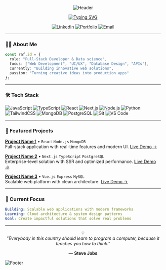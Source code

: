<div align="center">

![Header](https://capsule-render.vercel.app/api?type=waving&color=0:141E30,100:243B55&height=250&section=header&text=Raf.id&fontSize=80&fontColor=fff&animation=fadeIn&fontAlignY=38&desc=Create%20Something%20Great%20%7C%20Creative%20Technologist&descAlignY=52&descAlign=50)

[![Typing SVG](https://readme-typing-svg.demolab.com?font=JetBrains+Mono&weight=600&size=20&duration=3000&pause=1000&color=4A9EFF&center=true&vCenter=true&width=500&lines=Transforming+Ideas+Into+Reality;Building+Scalable+Solutions;Always+Learning+%26+Growing)](https://git.io/typing-svg)

[![LinkedIn](https://img.shields.io/badge/-LinkedIn-0A66C2?style=flat-square&logo=linkedin&logoColor=white)](YOUR_LINKEDIN)
[![Portfolio](https://img.shields.io/badge/-Portfolio-000000?style=flat-square&logo=safari&logoColor=white)](https://rafidefriadi.vercel.app)
[![Email](https://img.shields.io/badge/-Email-EA4335?style=flat-square&logo=gmail&logoColor=white)](mailto:YOUR_EMAIL)

</div>

---

### 👨‍💻 About Me

```typescript
const raf.id = {
  role: "Full-Stack Developer & Data science",
  focus: ["Web Development", "UI/UX", "Database Design", "APIs"],
  currently: "Building innovative web solutions",
  passion: "Turning creative ideas into production apps"
};
```

---

### 🛠️ Tech Stack

![JavaScript](https://img.shields.io/badge/-JavaScript-05122A?style=flat&logo=javascript)
![TypeScript](https://img.shields.io/badge/-TypeScript-05122A?style=flat&logo=typescript)
![React](https://img.shields.io/badge/-React-05122A?style=flat&logo=react)
![Next.js](https://img.shields.io/badge/-Next.js-05122A?style=flat&logo=next.js)
![Node.js](https://img.shields.io/badge/-Node.js-05122A?style=flat&logo=node.js)
![Python](https://img.shields.io/badge/-Python-05122A?style=flat&logo=python)
![TailwindCSS](https://img.shields.io/badge/-TailwindCSS-05122A?style=flat&logo=tailwind-css)
![MongoDB](https://img.shields.io/badge/-MongoDB-05122A?style=flat&logo=mongodb)
![PostgreSQL](https://img.shields.io/badge/-PostgreSQL-05122A?style=flat&logo=postgresql)
![Git](https://img.shields.io/badge/-Git-05122A?style=flat&logo=git)
![VS Code](https://img.shields.io/badge/-VS%20Code-05122A?style=flat&logo=visual-studio-code&logoColor=007ACC)

---

### 🚀 Featured Projects

**[Project Name 1](https://github.com/YOUR_USERNAME/PROJECT_1)** • `React` `Node.js` `MongoDB`  
Full-stack application with real-time features and modern UI. [Live Demo →](YOUR_DEMO_LINK)

**[Project Name 2](https://github.com/YOUR_USERNAME/PROJECT_2)** • `Next.js` `TypeScript` `PostgreSQL`  
Enterprise-level solution with SSR and optimized performance. [Live Demo →](YOUR_DEMO_LINK)

**[Project Name 3](https://github.com/YOUR_USERNAME/PROJECT_3)** • `Vue.js` `Express` `MySQL`  
Scalable web platform with clean architecture. [Live Demo →](YOUR_DEMO_LINK)

---

### 💼 Current Focus

```yaml
Building: Scalable web applications with modern frameworks
Learning: Cloud architecture & system design patterns
Goal: Create impactful solutions that solve real problems
```
<div>
  <!-- Open to: Collaborations on innovative projects -->
</div>

---

<div align="center">

💡  
*"Everybody in this country should learn to program a computer, because it teaches you how to think."*  

— **Steve Jobs** 

<div>  
  <!-- ![Profile Views](https://komarev.com/ghpvc/?username=rafidefriadi&color=4A9EFF&style=flat-square) -->
</div>

</div>

![Footer](https://capsule-render.vercel.app/api?type=waving&color=0:141E30,100:243B55&height=100&section=footer)

</div>
